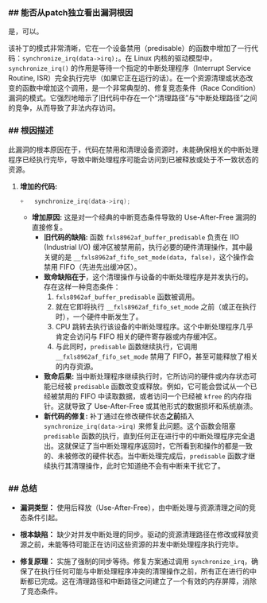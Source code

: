 ### **## 能否从patch独立看出漏洞根因**
是，可以。

该补丁的模式非常清晰，它在一个设备禁用（predisable）的函数中增加了一行代码：`synchronize_irq(data->irq);`。在 Linux 内核的驱动模型中，`synchronize_irq()` 的作用是等待一个指定的中断处理程序（Interrupt Service Routine, ISR）完全执行完毕（如果它正在运行的话）。在一个资源清理或状态改变的函数中增加这个调用，是一个非常典型的、修复竞态条件（Race Condition）漏洞的模式。它强烈地暗示了旧代码中存在一个“清理路径”与“中断处理路径”之间的竞争，从而导致了非法内存访问。

### **## 根因描述**

此漏洞的根本原因在于，代码在禁用和清理设备资源时，未能确保相关的中断处理程序已经执行完毕，导致中断处理程序可能会访问到已被释放或处于不一致状态的资源。

1.  **增加的代码:**
    ```c
    +	synchronize_irq(data->irq);
    ```
    *   **增加原因:** 这是对一个经典的中断竞态条件导致的 Use-After-Free 漏洞的直接修复。
        *   **旧代码的缺陷:** 函数 `fxls8962af_buffer_predisable` 负责在 IIO (Industrial I/O) 缓冲区被禁用前，执行必要的硬件清理操作，其中最关键的是 `__fxls8962af_fifo_set_mode(data, false)`，这个操作会禁用 FIFO（先进先出缓冲区）。
        *   **致命缺陷在于**，这个清理操作与设备的中断处理程序是并发执行的。存在这样一种竞态条件：
            1.  `fxls8962af_buffer_predisable` 函数被调用。
            2.  就在它即将执行 `__fxls8962af_fifo_set_mode` 之前（或正在执行时），一个硬件中断发生了。
            3.  CPU 跳转去执行该设备的中断处理程序。这个中断处理程序几乎肯定会访问与 FIFO 相关的硬件寄存器或内存缓冲区。
            4.  与此同时，`predisable` 函数继续执行，它调用 `__fxls8962af_fifo_set_mode` 禁用了 FIFO，甚至可能释放了相关的内存资源。
        *   **致命后果:** 当中断处理程序继续执行时，它所访问的硬件或内存状态可能已经被 `predisable` 函数改变或释放。例如，它可能会尝试从一个已经被禁用的 FIFO 中读取数据，或者访问一个已经被 `kfree` 的内存指针。这就导致了 Use-After-Free 或其他形式的数据损坏和系统崩溃。
        *   **新代码的修复:** 补丁通过在修改硬件状态**之前**插入 `synchronize_irq(data->irq)` 来修复此问题。这个函数会阻塞 `predisable` 函数的执行，直到任何正在进行中的中断处理程序完全退出。这就保证了当中断处理程序返回时，它所看到和操作的都是一致的、未被修改的硬件状态。当中断处理完成后，`predisable` 函数才继续执行其清理操作，此时它知道绝不会有中断来干扰它了。

### **## 总结**

*   **漏洞类型：**
    使用后释放（Use-After-Free），由中断处理与资源清理之间的竞态条件引起。

*   **根本缺陷：**
    缺少对并发中断处理的同步。驱动的资源清理路径在修改或释放资源之前，未能等待可能正在访问这些资源的并发中断处理程序执行完毕。

*   **修复原理：**
    实施了强制的同步等待。修复方案通过调用 `synchronize_irq`，确保了在执行任何可能与中断处理程序冲突的清理操作之前，所有正在进行的中断都已完成。这在清理路径和中断路径之间建立了一个有效的内存屏障，消除了竞态条件。